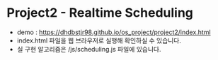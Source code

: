 # Project2 - Realtime Scheduling

- demo : https://dhdbstjr98.github.io/os_project/project2/index.html
- index.html 파일을 웹 브라우저로 실행해 확인하실 수 있습니다.
- 실 구현 알고리즘은 /js/scheduling.js 파일에 있습니다.
